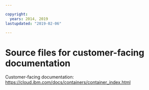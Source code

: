 ```yaml
---

copyright:
  years: 2014, 2019
lastupdated: "2019-02-06"

---
```



# Source files for customer-facing documentation

Customer-facing documentation: https://cloud.ibm.com/docs/containers/container_index.html


